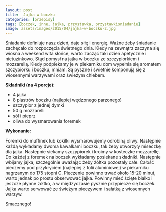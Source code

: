 ```yaml
---
layout: post
title:  Jajka w boczku
categories: [przepisy]
tags: [boczek, inne, jajka, przystawka, przystawkisniadanie]
image: assets/images/2015/04/jajka-w-boczku-2.jpg
---
```

Śniadanie definiuje nasz dzień, daje siłę i energię. Ważne żeby śniadanie zachęcało do rozpoczęcia świetnego dnia. Kiedy na zewnątrz zaczyna się wiosna a weekend wita słońce, warto zacząć taki dzień apetycznie i nietuzinkowo. Stąd pomysł na jajka w boczku ze szczypiorkiem i mozzarellą. Kiedy podpiekamy je w piekarniku dom wypełnia się aromatem szczypiorku i boczku, mniam. Są pyszne i świetnie komponują się z wiosennymi warzywami oraz świeżym chlebem.

**Składniki (na 4 porcje):**

* 4 jajka
* 8 plastrów boczku (najlepiej wędzonego parzonego)
* szczypior z jednej dymki
* 50 g mozzarelli
* sól i pieprz
* oliwa do wysmarowania foremek

**Wykonanie:**

Foremki do muffinek lub kokilki wysmarowujemy odrobiną oliwy. Następnie każdą wykładamy dwoma kawałkami boczku, tak żeby utworzyły miseczkę dla jajka. Następnie siekamy szczypiorek i kroimy w kosteczkę mozzarellę. Do każdej z foremek na boczek wykładamy posiekane składniki. Następnie wbijamy jajka, szczególnie uważając żeby żółtka pozostały całe. Całość pieczemy pod przykryciem (najlepiej z folii aluminiowej) w piekarniku nagrzanym do 175 stopni C. Pieczenie powinno trwać około 15-20 minut, warto jednak po prostu obserwować jajka. Powinny mieć ścięte białko i jeszcze płynne żółtko, a w międzyczasie pysznie przypiecze się boczek. Jajka warto serwować ze świeżym pieczywem i sałatką z wiosennych warzyw.

Smacznego!
    